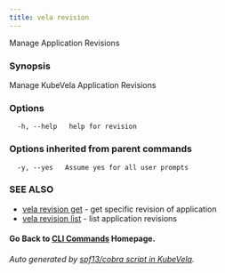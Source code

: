 ```yaml
---
title: vela revision
---
```


Manage Application Revisions

### Synopsis

Manage KubeVela Application Revisions

### Options

```
  -h, --help   help for revision
```

### Options inherited from parent commands

```
  -y, --yes   Assume yes for all user prompts
```

### SEE ALSO


* [vela revision get](vela_revision_get)	 - get specific revision of application
* [vela revision list](vela_revision_list)	 - list application revisions

#### Go Back to [CLI Commands](vela) Homepage.


###### Auto generated by [spf13/cobra script in KubeVela](https://github.com/kubevela/kubevela/tree/master/hack/docgen).
